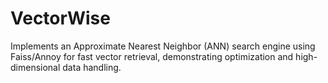 # VectorWise
Implements an Approximate Nearest Neighbor (ANN) search engine using Faiss/Annoy for fast vector retrieval, demonstrating optimization and high-dimensional data handling.
